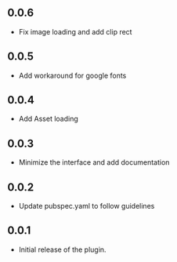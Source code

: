 ## 0.0.6

* Fix image loading and add clip rect

## 0.0.5

* Add workaround for google fonts

## 0.0.4

* Add Asset loading

## 0.0.3

* Minimize the interface and add documentation

## 0.0.2

* Update pubspec.yaml to follow guidelines

## 0.0.1

* Initial release of the plugin.
